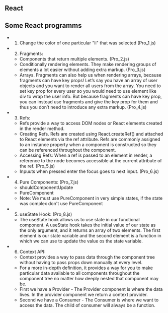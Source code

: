 ## React
## Some React programms

- 1) Change the color of one particular "li" that was selected (Pro_1.js)

- 2) Fragments:
  - Components that return multiple elements. (Pro_2.js)
  - Conditionally rendering elements. They make rendering groups of elements a lot easier without adding extra markup. (Pro_3.js)
  - Arrays. Fragments can also help us when rendering arrays, because fragments can have key props! Let’s say you have an array of user objects and you want to render all users from the array. You need to set key prop for every user so you would need to use element like div to wrap the user info. But because fragments can have key prop, you can instead use fragments and give the key prop for them and thus you don’t need to introduce any extra markup. (Pro_4.js)

- 3) Refs:
  - Refs provide a way to access DOM nodes or React elements created in the render method.
  - Creating Refs. Refs are created using React.createRef() and attached to React elements via the ref attribute. Refs are commonly assigned to an instance property when a component is constructed so they can be referenced throughout the component.
  - Accessing Refs: When a ref is passed to an element in render, a reference to the node becomes accessible at the current attribute of the ref. (Pro_5.js)
  - Inpuuts when pressed enter the focus goes to next input. (Pro_6.js)

- 4) Pure Components: (Pro_7.js)
  - shouldComponentUpdate
  - PureComponent
  - Note: We must use PureComponent in very simple states, if the state was complex don't use PureComponent

- 5) useState Hook: (Pro_8.js)
  - The useState hook allows us to use state in our functional component. A useState hook takes the initial value of our state as the only argument, and it returns an array of two elements. The first element is our state variable and the second element is a function in which we can use to update the value os the state variable.

- 6) Context API:
  - Context provides a way to pass data through the component tree without having to pass props down manually at every level.
  - For a more in-depth definition, it provides a way for you to make particular data available to all components throughout the component tree no matter how deeply nested that component may be.
  - First we have a Provider - The Provider component is where the data lives. In the provider component we return a context provider.
  - Second we have a Consumer - The Consumer is where we want to access the data. The child of consumer will always be a function.